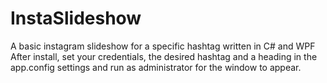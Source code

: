# InstaSlideshow
A basic instagram slideshow for a specific hashtag written in C# and WPF
After install, set your credentials, the desired hashtag and a heading in the app.config settings and run as administrator for the window to appear.
